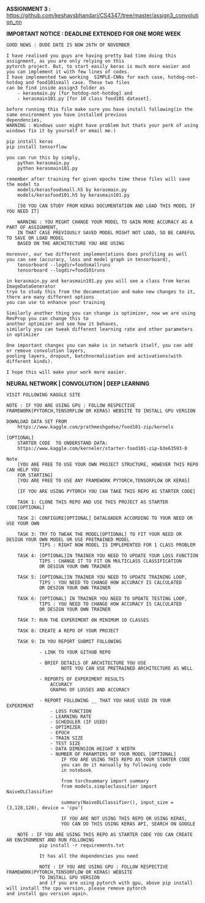 **ASSIGNMENT 3 :** 
https://github.com/keshavsbhandari/CS4347/tree/master/assign3_convolution_nn


**IMPORTANT NOTICE : DEADLINE EXTENDED FOR ONE MORE WEEK**  
    
    GOOD NEWS : DUDE DATE IS NOW 26TH OF NOVEMBER
    
    I have realised you guys are having pretty bad time doing this assignment, as you are only relying on this
    pytorch project. But, to start easily keras is much more easier and you can implement it with few lines of codes.
    I have implemented two working  SIMPLE-CNNs for each case, hotdog-not-hotdog and food101small case. These two files 
    can be find inside assign3 folder as 
        - kerasmain.py [for hotdog-not-hotdog] and 
        - kerasmain101.py [for 10 class food101 dataset].
    
    before running this file make sure you have install following(in the same environment you have installed previous 
    dependencies, 
    WARNING : Windows user might have problem but thats your perk of using windows fix it by yourself or email me.) 
    
    pip install keras
    pip install tensorflow 
    
    you can run this by simply, 
        python kerasmain.py
        python kerasmain101.py
        
    remember after training for given epochs time these files will save the model to 
        models/kerasfoodsmall.h5 by kerasmain.py
        models/kerasfood101.h5 by kerasmain101.py
        
        [SO YOU CAN STUDY FROM KERAS DOCUMENTATION AND LOAD THIS MODEL IF YOU NEED IT]
        
        WARNING : YOU MIGHT CHANGE YOUR MODEL TO GAIN MORE ACCURACY AS A PART OF ASSIGNMENT, 
        IN THAT CASE PREVIOUSLY SAVED MODEL MIGHT NOT LOAD, SO BE CAREFUL TO SAVE OR LOAD MODEL
        BASED ON THE ARCHITECTURE YOU ARE USING
        
    moreover, our two different implementations does profiling as well
    you can see (accuracy, loss and model graph in tensorboard),
        tensorboard --logdir=foodsmallruns
        tensorboard --logdir=food101runs
    
    in kerasmain.py and kerasmain101.py you will see a class from keras ImageDataGenerator
    tryo to study this from the documentation and make new changes to it, there are many different options 
    you can use to enhance your training 
    
    Similarly another thing you can change is optimizer, now we are using RmsProp you can change this to 
    another optimizer and see how it behaves,
    similarly you can tweak different learning rate and other parameters in optimizer
    
    One important changes you can make is in network itself, you can add or remove convolution layers,
    pooling layers, dropout, batchnormalization and activations(with different kinds).
    
    I hope this will make your work more easier. 
         
    
    

**NEURAL NETWORK | CONVOLUTION | DEEP LEARNING**


    VISIT FOLLOWING KAGGLE SITE
    
    NOTE : IF YOU ARE USING GPU : FOLLOW RESPECTIVE FRAMEWORK(PYTORCH,TENSORFLOW OR KERAS) WEBSITE TO INSTALL GPU VERSION
    
    DOWNLOAD DATA SET FROM 
        https://www.kaggle.com/prathmeshgodse/food101-zip/kernels
    
    [OPTIONAL]
        STARTER CODE  TO UNDERSTAND DATA:
        https://www.kaggle.com/kerneler/starter-food101-zip-b3e63593-0
    
    Note
        [YOU ARE FREE TO USE YOUR OWN PROJECT STRUCTURE, HOWEVER THIS REPO CAN HELP YOU
        FOR STARTING]
        [YOU ARE FREE TO USE ANY FRAMEWORK PYTORCH,TENSORFLOW OR KERAS]
        
        [IF YOU ARE USING PYTORCH YOU CAN TAKE THIS REPO AS STARTER CODE]
    
        TASK 1: CLONE THIS REPO AND USE THIS PROJECT AS STARTER CODE[OPTIONAL]
        
        TASK 2: CONFIGURE[OPTIONAL] DATALOADER ACCORDING TO YOUR NEED OR USE YOUR OWN
        
        TASK 3: TRY TO TWEAK THE MODEL[OPTIONAL] TO FIT YOUR NEED OR DESIGN YOUR OWN MODEL OR USE PRETRAINED MODEL
                TIPS : RIGHT NOW MODEL IS IMPLEMENTED FOR 1 CLASS PROBLEM
        
        TASK 4: [OPTIONAL]IN TRAINER YOU NEED TO UPDATE YOUR LOSS FUNCTION
                TIPS : CHANGE IT TO FIT ON MULTICLASS CLASSIFICATION
                OR DESIGN YOUR OWN TRAINER
                
        TASK 5: [OPTIONAL]IN TRAINER YOU NEED TO UPDATE TRAINING LOOP,
                TIPS : YOU NEED TO CHANGE HOW ACCURACY IS CALCULATED
                OR DESIGN YOUR OWN TRAINER
        
        TASK 6: [OPTIONAL] IN TRAINER YOU NEED TO UPDATE TESTING LOOP, 
                TIPS : YOU NEED TO CHANGE HOW ACCURACY IS CALCULATED
                OR DESIGN YOUR OWN TRAINER
        
        TASK 7: RUN THE EXPERIMENT ON MINIMUM 10 CLASSES 
        
        TASK 8: CREATE A REPO OF YOUR PROJECT
        
        TASK 9: IN YOU REPORT SUBMIT FOLLOWING
                
                - LINK TO YOUR GITHUB REPO
                
                - BRIEF DETAILS OF ARCHITECTURE YOU USE
                        NOTE YOU CAN USE PRETRAINED ARCHITECTURE AS WELL
                
                - REPORTS OF EXPERIMENT RESULTS
                    ACCURACY 
                    GRAPHS OF LOSSES AND ACCURACY
                
                - REPORT FOLLOWING __ THAT YOU HAVE USED IN YOUR EXPERIMENT
                    - LOSS FUNCTION
                    - LEARNING RATE
                    - SCHEDULER (IF USED)
                    - OPTIMIZER
                    - EPOCH
                    - TRAIN SIZE
                    - TEST SIZE
                    - DATA DIMENSION HEIGHT X WIDTH
                    - NUMBER OF PARAMTERS OF YOUR MODEL [OPTIONAL]
                        IF YOU ARE USING THIS REPO AS YOUR STARTER CODE
                        you can do it manually by following code
                        in notebook
                        
                        from torchsummary import summary
                        from models.simpleclassifier import NaiveDLClassifier
                        
                        summary(NaiveDLClassifier(), input_size = (3,128,128), device = 'cpu')
                        
                        IF YOU ARE NOT USING THIS REPO OR USING KERAS, 
                        YOU CAN DO THIS USING KERAS API, SEARCH ON GOOGLE
                        
        NOTE : IF YOU ARE USING THIS REPO AS STARTER CODE YOU CAN CREATE AN ENVIRONMENT AND RUN FOLLOWING
                pip install -r requirements.txt
                
                It has all the dependencies you need
                
                NOTE : IF YOU ARE USING GPU : FOLLOW RESPECTIVE FRAMEWORK(PYTORCH,TENSORFLOW OR KERAS) WEBSITE 
                TO INSTALL GPU VERSION
                and if you are using pytorch with gpu, above pip install will install the cpu version, please remove pytorch                   and install gpu version again.
                      
                
                 
                
                         
        




